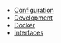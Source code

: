- [Configuration](./configuration/README.md)
- [Development](./development.md)
- [Docker](./docker.md)
- [Interfaces](./interfaces/README.md)